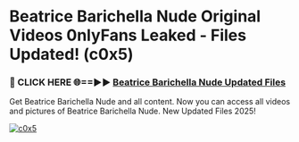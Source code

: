 # Beatrice Barichella Nude Original Videos 0nlyFans Leaked - Files Updated! (c0x5)

<h3>🔴 CLICK HERE 🌐==►► <a href="https://tinyurl.com/52m3yx9h" rel="nofollow">Beatrice Barichella Nude Updated Files</a></h3>

Get Beatrice Barichella Nude and all content. Now you can access all videos and pictures of Beatrice Barichella Nude. New Updated Files 2025!

[![c0x5](https://i.imgur.com/TnHtlc8.gif)](https://tinyurl.com/52m3yx9h)
